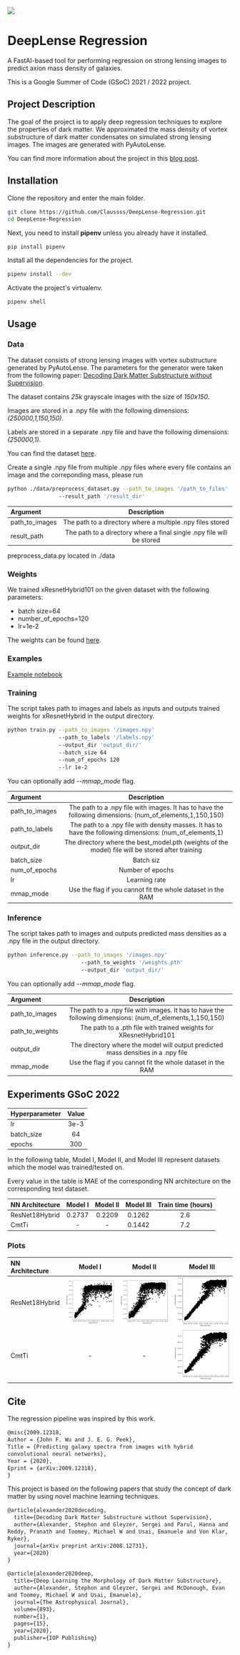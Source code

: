 [![](https://img.shields.io/badge/license-MIT-green)](https://github.com/Claussss/DeepLense-Regression/blob/main/LICENSE.txt)

# DeepLense Regression

A FastAI-based tool for performing regression on strong lensing images to predict axion mass density of galaxies.

This is a Google Summer of Code (GSoC) 2021 / 2022 project.

## Project Description
The goal of the project is to apply deep regression techniques to explore the properties of dark matter. We approximated the mass density of vortex substructure of dark matter condensates on simulated strong lensing images. The images are generated with PyAutoLense.

You can find more information about the project in this [blog post](https://medium.com/@yuriihalyc/gsoc-2021-with-ml4sci-deep-regression-for-exploring-dark-matter-32691c46adfa).

## Installation

Clone the repository and enter the main folder.

```bash
git clone https://github.com/Claussss/DeepLense-Regression.git
cd DeepLense-Regression
```
Next, you need to install **pipenv** unless you already have it installed.
```bush
pip install pipenv
```
Install all the dependencies for the project.
```bash
pipenv install --dev
```
Activate the project's virtualenv.
```bash
pipenv shell
```
## Usage

### Data
The dataset consists of strong lensing images with vortex substructure generated by PyAutoLense. The parameters for the generator were taken from the following paper: [Decoding Dark Matter Substructure without Supervision](https://arxiv.org/abs/2008.12731).

The dataset contains *25k* grayscale images with the size of *150x150*. 

Images are stored in a .npy file with the following dimensions: *(250000,1,150,150)*. 

Labels are stored in a separate .npy file and have the following dimensions: *(250000,1)*.

You can find the dataset [here](https://drive.google.com/drive/folders/1NPf7Mui5Qt_vVm5wtlNq17vKnto-Nqkc?usp=sharing).

Create a single .npy file from multiple .npy files where every file contains an image and the correponding mass, 
please run 

```bash
python ./data/preprocess_dataset.py --path_to_images '/path_to_files' 
                --result_path '/result_dir'   
```


| Argument       |                                                                           Description                                                                           |
|:---------------|:---------------------------------------------------------------------------------------------------------------------------------------------------------------:|
| path_to_images |                                                   The path to a directory where a multiple .npy files stored                                                    |
| result_path    |                                              The path to a directory where a final single .npy file will be stored                                              |


preprocess_data.py located in ./data
### Weights
We trained xResnetHybrid101 on the given dataset with the following parameters:
* batch size=64
* number_of_epochs=120
* lr=1e-2

The weights can be found [here](https://drive.google.com/drive/folders/1NPf7Mui5Qt_vVm5wtlNq17vKnto-Nqkc?usp=sharing).
### Examples
[Example notebook](https://github.com/Claussss/DeepLense-Regression/blob/main/example_notebook.ipynb)

### Training
The script takes path to images and labels as inputs and outputs trained weights for xResnetHybrid in the output directory. 
```bash
python train.py --path_to_images '/images.npy' 
                --path_to_labels '/labels.npy'
                --output_dir 'output_dir/'
                --batch_size 64
                --num_of_epochs 120
                --lr 1e-2       
```
You can optionally add *--mmap_mode* flag.

| Argument | Description |
| :---         |     :---:      |
| path_to_images | The path to a .npy file with images. It has to have the following dimensions: (num_of_elements,1,150,150) |
| path_to_labels | The path to a .npy file with density masses. It has to have the following dimensions: (num_of_elements,1) |
| output_dir | The directory where the best_model.pth (weights of the model) file will be stored after training |
| batch_size | Batch siz |
| num_of_epochs | Number of epochs |
| lr | Learning rate |
| mmap_mode | Use the flag if you cannot fit the whole dataset in the RAM |

### Inference
The script takes path to images and outputs predicted mass densities as a .npy file in the output directory. 
```bash
python inference.py --path_to_images '/images.npy' 
                       --path_to_weights '/weights.pth'
                       --output_dir 'output_dir/'       
```
You can optionally add *--mmap_mode* flag.

| Argument | Description |
| :---         |     :---:      |
| path_to_images | The path to a .npy file with images. It has to have the following dimensions: (num_of_elements,1,150,150) |
| path_to_weights | The path to a .pth file with trained weights for XResnetHybrid101 |
| output_dir | The directory where the model will output predicted mass densities in a .npy file |
| mmap_mode | Use the flag if you cannot fit the whole dataset in the RAM |

## Experiments GSoC 2022


| Hyperparameter |                            Value                            |
|:---------------|:-----------------------------------------------------------:|
| lr             |                            3e-3                             |
| batch_size     |                             64                              |
| epochs         |                             300                             |

In the following table, Model I, Model II, and Model III represent datasets which the model was trained/tested on. 

Every value in the table is MAE of the corresponding NN architecture on the corresponding test dataset.

| NN Architecture | Model I | Model II | Model III | Train time (hours) |
|:----------------|:-------:|:--------:|:---------:|:------------------:|
| ResNet18Hybrid  | 0.2737  |  0.2209  |  0.1262   |        2.6         |
| CmtTi           |    -    |    -     |  0.1442   |        7.2         |

### Plots

| NN Architecture |                           Model I                           |                          Model II                           |                          Model III                          |
|:----------------|:-----------------------------------------------------------:|:-----------------------------------------------------------:|:-----------------------------------------------------------:|
| ResNet18Hybrid  | ![model 1](imgs/model_1_ResnetHybrid_0_2737_epochs_300.png) | ![model 2](imgs/model_2_ResnetHybrid_0_2209_epochs_300.png) | ![model 3](imgs/model_3_ResnetHybrid_0_1262_epochs_300.png) |
| CmtTi   |                              -                              |                              -                              |    ![model 3](imgs/model_3_CMT_TI_0_1442_epochs_300.png)    |

## Cite
The regression pipeline was inspired by this work.
```
@misc{2009.12318,
Author = {John F. Wu and J. E. G. Peek},
Title = {Predicting galaxy spectra from images with hybrid convolutional neural networks},
Year = {2020},
Eprint = {arXiv:2009.12318},
}
```
This project is based on the following papers that study the concept of dark matter by using novel machine learning techniques.
```
@article{alexander2020decoding,
  title={Decoding Dark Matter Substructure without Supervision},
  author={Alexander, Stephon and Gleyzer, Sergei and Parul, Hanna and Reddy, Pranath and Toomey, Michael W and Usai, Emanuele and Von Klar, Ryker},
  journal={arXiv preprint arXiv:2008.12731},
  year={2020}
}
```
```
@article{alexander2020deep,
  title={Deep Learning the Morphology of Dark Matter Substructure},
  author={Alexander, Stephon and Gleyzer, Sergei and McDonough, Evan and Toomey, Michael W and Usai, Emanuele},
  journal={The Astrophysical Journal},
  volume={893},
  number={1},
  pages={15},
  year={2020},
  publisher={IOP Publishing}
}
```
